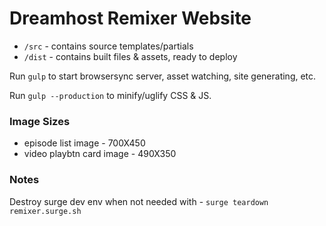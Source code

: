 
# Dreamhost Remixer Website

* `/src` - contains source templates/partials
* `/dist` - contains built files & assets, ready to deploy


Run `gulp` to start browsersync server, asset watching, site generating, etc.

Run `gulp --production` to minify/uglify CSS & JS.



### Image Sizes

* episode list image - 700X450
* video playbtn card image - 490X350


### Notes

Destroy surge dev env when not needed with - `surge teardown remixer.surge.sh`
















